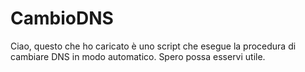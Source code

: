 # CambioDNS
Ciao, questo che ho caricato è uno script che esegue la procedura di cambiare DNS in modo automatico. Spero possa esservi utile.
